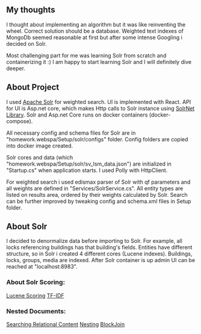 ## My thoughts

I thought about implementing an algorithm but it was like reinventing the wheel. Correct solution should be a database.
Weighted text indexes of MongoDb seemed reasonable at first but after some intense Googling i decided on Solr.

Most challenging part for me was learning Solr from scratch and containerizing it :) I am happy to start learning Solr and I will definitely dive deeper. 

## About Project

I used [Apache Solr](https://lucene.apache.org/solr) for weighted search. 
UI is implemented with React. 
API for UI is Asp.net core, which makes Http calls to Solr instance using [SolrNet Library](https://github.com/SolrNet/SolrNet). 
Solr and Asp.net Core runs on  docker containers (docker-compose).  

All necessary config and schema files for Solr are in "homework.webspa/Setup/solr/configs" folder. Config folders are copied into docker image created. 

Solr cores and data (which "homework.webspa/Setup/solr/sv_lsm_data.json") are initialized in "Startup.cs" when application starts. I used Polly with HttpClient.

For weighted search i used edismax parser of Solr with qf parameters and all weights are defined in "Services/SolrService.cs". 
All entity types are listed on results area, ordered by their weights calculated by Solr. Search can be further improved by tweaking config and schema.xml files in Setup folder.

## About Solr

I decided to denormalize data before importing to Solr. For example, all locks referencing buildings has that building's fields.
Entities have different structure, so in Solr i created 4 different cores (Lucene indexes). Buildings, locks, groups, media are indexed.
After Solr container is up  admin UI can be reached at "localhost:8983". 




### About Solr Scoring:

[Lucene Scoring](https://lucene.apache.org/core/3_5_0/api/core/org/apache/lucene/search/Similarity.html)
[TF-IDF](https://docs.google.com/spreadsheets/d/1Dn4DT1fWKkhDVN5aeS2yHroxIGosCgZOj1Y8UtgQtSQ/edit#gid=0)





### Nested Documents:

[Searching Relational Content](http://blog.mikemccandless.com/2012/01/searching-relational-content-with.html)
[Nesting](https://medium.com/@alisazhila/solr-s-nesting-on-solr-s-capabilities-to-handle-deeply-nested-document-structures-50eeaaa4347a)
[BlockJoin](https://blog.griddynamics.com/how-to-use-block-join-to-improve-search-efficiency-with-nested-documents-in-solr/)


